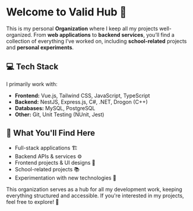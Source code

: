 # Welcome to Valid Hub 🚀
This is my personal **Organization** where I keep all my projects well-organized. From **web applications** to **backend services**, you’ll find a collection of everything I’ve worked on, including **school-related** projects and **personal experiments**.

## 💻 Tech Stack
I primarily work with:

- **Frontend:** Vue.js, Tailwind CSS, JavaScript, TypeScript
- **Backend:** NestJS, Express.js, C#, .NET, Drogon (C++)
- **Databases:** MySQL, PostgreSQL
- **Other:** Git, Unit Testing (NUnit, Jest)

## 📂 What You'll Find Here
- Full-stack applications 🏗️
- Backend APIs & services ⚙️
- Frontend projects & UI designs 🎨
- School-related projects 📚
- Experimentation with new technologies 🧪


This organization serves as a hub for all my development work, keeping everything structured and accessible. If you're interested in my projects, feel free to explore! 🚀

